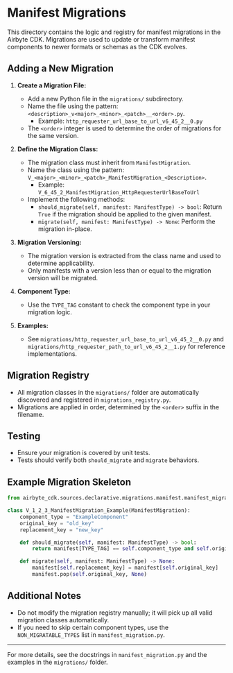 # Manifest Migrations

This directory contains the logic and registry for manifest migrations in the Airbyte CDK. Migrations are used to update or transform manifest components to newer formats or schemas as the CDK evolves.

## Adding a New Migration

1. **Create a Migration File:**
   - Add a new Python file in the `migrations/` subdirectory.
   - Name the file using the pattern: `<description>_v<major>_<minor>_<patch>__<order>.py`.
     - Example: `http_requester_url_base_to_url_v6_45_2__0.py`
   - The `<order>` integer is used to determine the order of migrations for the same version.

2. **Define the Migration Class:**
   - The migration class must inherit from `ManifestMigration`.
   - Name the class using the pattern: `V_<major>_<minor>_<patch>_ManifestMigration_<Description>`.
     - Example: `V_6_45_2_ManifestMigration_HttpRequesterUrlBaseToUrl`
   - Implement the following methods:
     - `should_migrate(self, manifest: ManifestType) -> bool`: Return `True` if the migration should be applied to the given manifest.
     - `migrate(self, manifest: ManifestType) -> None`: Perform the migration in-place.

3. **Migration Versioning:**
   - The migration version is extracted from the class name and used to determine applicability.
   - Only manifests with a version less than or equal to the migration version will be migrated.

4. **Component Type:**
   - Use the `TYPE_TAG` constant to check the component type in your migration logic.

5. **Examples:**
   - See `migrations/http_requester_url_base_to_url_v6_45_2__0.py` and `migrations/http_requester_path_to_url_v6_45_2__1.py` for reference implementations.

## Migration Registry

- All migration classes in the `migrations/` folder are automatically discovered and registered in `migrations_registry.py`.
- Migrations are applied in order, determined by the `<order>` suffix in the filename.

## Testing

- Ensure your migration is covered by unit tests.
- Tests should verify both `should_migrate` and `migrate` behaviors.

## Example Migration Skeleton

```python
from airbyte_cdk.sources.declarative.migrations.manifest.manifest_migration import TYPE_TAG, ManifestMigration, ManifestType

class V_1_2_3_ManifestMigration_Example(ManifestMigration):
    component_type = "ExampleComponent"
    original_key = "old_key"
    replacement_key = "new_key"

    def should_migrate(self, manifest: ManifestType) -> bool:
        return manifest[TYPE_TAG] == self.component_type and self.original_key in manifest

    def migrate(self, manifest: ManifestType) -> None:
        manifest[self.replacement_key] = manifest[self.original_key]
        manifest.pop(self.original_key, None)
```

## Additional Notes

- Do not modify the migration registry manually; it will pick up all valid migration classes automatically.
- If you need to skip certain component types, use the `NON_MIGRATABLE_TYPES` list in `manifest_migration.py`.

---

For more details, see the docstrings in `manifest_migration.py` and the examples in the `migrations/` folder.